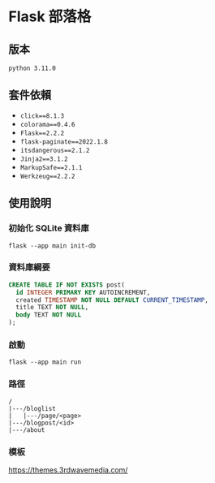 # Flask 部落格

## 版本
`python 3.11.0`
## 套件依賴
* `click==8.1.3`
* `colorama==0.4.6`
* `Flask==2.2.2`
* `flask-paginate==2022.1.8`
* `itsdangerous==2.1.2`
* `Jinja2==3.1.2`
* `MarkupSafe==2.1.1`
* `Werkzeug==2.2.2`
## 使用說明
### 初始化 SQLite 資料庫
`flask --app main init-db`
### 資料庫綱要
```SQL
CREATE TABLE IF NOT EXISTS post(
  id INTEGER PRIMARY KEY AUTOINCREMENT,
  created TIMESTAMP NOT NULL DEFAULT CURRENT_TIMESTAMP,
  title TEXT NOT NULL,
  body TEXT NOT NULL
);
```
### 啟動
`flask --app main run`
### 路徑
```
/
|---/bloglist
|   |---/page/<page>
|---/blogpost/<id>
|---/about
```
### 模板
<https://themes.3rdwavemedia.com/>